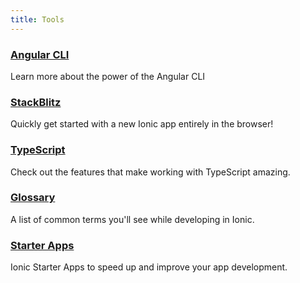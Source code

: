 ```yaml
---
title: Tools
---
```



### [Angular CLI](https://github.com/angular/angular-cli)

Learn more about the power of the Angular CLI

### [StackBlitz](https://stackblitz.com/)

Quickly get started with a new Ionic app entirely in the browser!

### [TypeScript](https://www.typescriptlang.org/)

Check out the features that make working with TypeScript amazing.

### [Glossary](/docs/reference/glossary)

A list of common terms you'll see while developing in Ionic.

### [Starter Apps](https://ionicthemes.com)

Ionic Starter Apps to speed up and improve your app development.
